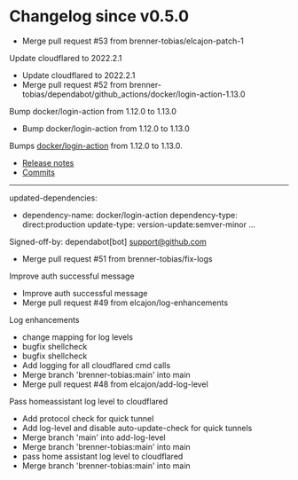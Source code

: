 # Changelog since v0.5.0
- Merge pull request #53 from brenner-tobias/elcajon-patch-1

Update cloudflared to 2022.2.1 
- Update cloudflared to 2022.2.1 
- Merge pull request #52 from brenner-tobias/dependabot/github_actions/docker/login-action-1.13.0

Bump docker/login-action from 1.12.0 to 1.13.0 
- Bump docker/login-action from 1.12.0 to 1.13.0

Bumps [docker/login-action](https://github.com/docker/login-action) from 1.12.0 to 1.13.0.
- [Release notes](https://github.com/docker/login-action/releases)
- [Commits](https://github.com/docker/login-action/compare/v1.12.0...v1.13.0)

---
updated-dependencies:
- dependency-name: docker/login-action
  dependency-type: direct:production
  update-type: version-update:semver-minor
...

Signed-off-by: dependabot[bot] <support@github.com> 
- Merge pull request #51 from brenner-tobias/fix-logs

Improve auth successful message 
- Improve auth successful message 
- Merge pull request #49 from elcajon/log-enhancements

Log enhancements 
- change mapping for log levels 
- bugfix shellcheck 
- bugfix shellcheck 
- Add logging for all cloudflared cmd calls 
- Merge branch 'brenner-tobias:main' into main 
- Merge pull request #48 from elcajon/add-log-level

Pass homeassistant log level to cloudflared 
- Add protocol check for quick tunnel 
- Add log-level and disable auto-update-check for quick tunnels 
- Merge branch 'main' into add-log-level 
- Merge branch 'brenner-tobias:main' into main 
- pass home assistant log level to cloudflared 
- Merge branch 'brenner-tobias:main' into main 
